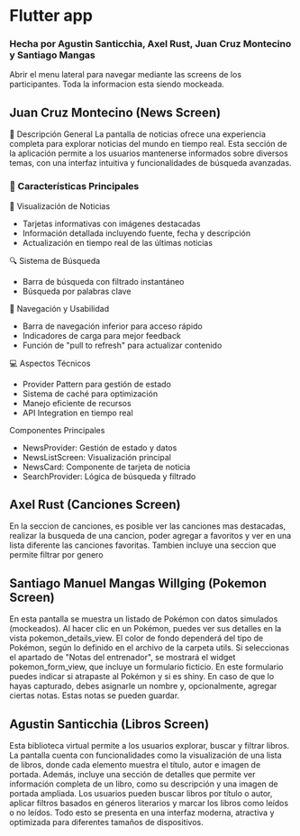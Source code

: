 # Flutter app

### Hecha por Agustin Santicchia, Axel Rust, Juan Cruz Montecino y Santiago Mangas

Abrir el menu lateral para navegar mediante las screens de los participantes.
Toda la informacion esta siendo mockeada.

## Juan Cruz Montecino (News Screen)
📱 Descripción General
La pantalla de noticias ofrece una experiencia completa para explorar noticias del mundo en tiempo real. Esta sección de la aplicación permite a los usuarios mantenerse informados sobre diversos temas, con una interfaz intuitiva y funcionalidades de búsqueda avanzadas.

### 🚀 Características Principales

📰 Visualización de Noticias

- Tarjetas informativas con imágenes destacadas
- Información detallada incluyendo fuente, fecha y descripción
- Actualización en tiempo real de las últimas noticias

🔍 Sistema de Búsqueda

- Barra de búsqueda con filtrado instantáneo
- Búsqueda por palabras clave

🎯 Navegación y Usabilidad

- Barra de navegación inferior para acceso rápido
- Indicadores de carga para mejor feedback
- Función de "pull to refresh" para actualizar contenido

💻 Aspectos Técnicos
- Provider Pattern para gestión de estado
- Sistema de caché para optimización
- Manejo eficiente de recursos
- API Integration en tiempo real

Componentes Principales
- NewsProvider: Gestión de estado y datos
- NewsListScreen: Visualización principal
- NewsCard: Componente de tarjeta de noticia
- SearchProvider: Lógica de búsqueda y filtrado
## Axel Rust (Canciones Screen)
En la seccion de canciones, es posible ver las canciones mas destacadas, realizar la busqueda de una cancion, poder agregar a favoritos y ver en una lista diferente las canciones favoritas. Tambien incluye una seccion que permite filtrar por genero
## Santiago Manuel Mangas Willging (Pokemon Screen)
En esta pantalla se muestra un listado de Pokémon con datos simulados (mockeados). Al hacer clic en un Pokémon, puedes ver sus detalles en la vista pokemon_details_view. El color de fondo dependerá del tipo de Pokémon, según lo definido en el archivo de la carpeta utils.
Si seleccionas el apartado de "Notas del entrenador", se mostrará el widget pokemon_form_view, que incluye un formulario ficticio. En este formulario puedes indicar si atrapaste al Pokémon y si es shiny. En caso de que lo hayas capturado, debes asignarle un nombre y, opcionalmente, agregar ciertas notas. Estas notas se pueden guardar.
## Agustin Santicchia (Libros Screen)
Esta biblioteca virtual permite a los usuarios explorar, buscar y filtrar libros. La pantalla cuenta con funcionalidades como la visualización de una lista de libros, donde cada elemento muestra el título, autor e imagen de portada. Además, incluye una sección de detalles que permite ver información completa de un libro, como su descripción y una imagen de portada ampliada. Los usuarios pueden buscar libros por título o autor, aplicar filtros basados en géneros literarios y marcar los libros como leídos o no leídos. Todo esto se presenta en una interfaz moderna, atractiva y optimizada para diferentes tamaños de dispositivos.
